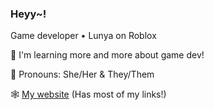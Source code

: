 ### Heyy~!

Game developer • Lunya on Roblox
 
🌱 I'm learning more and more about game dev!

🧦 Pronouns: She/Her & They/Them

🕸️ [My website](https://madi.pizza) (Has most of my links!)
